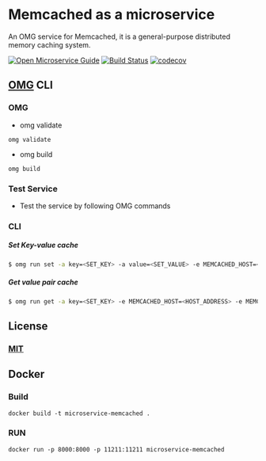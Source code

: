# Memcached as a microservice
An OMG service for Memcached, it is a general-purpose distributed memory caching system.

[![Open Microservice Guide](https://img.shields.io/badge/OMG-enabled-brightgreen.svg?style=for-the-badge)](https://microservice.guide)
[![Build Status](https://travis-ci.com/heaptracetechnology/microservice-memcached.svg?branch=master)](https://travis-ci.com/heaptracetechnology/microservice-memcached)
[![codecov](https://codecov.io/gh/heaptracetechnology/microservice-memcached/branch/master/graph/badge.svg)](https://codecov.io/gh/heaptracetechnology/microservice-memcached)

## [OMG](hhttps://microservice.guide) CLI

### OMG

* omg validate
```
omg validate
```
* omg build
```
omg build
```
### Test Service

* Test the service by following OMG commands

### CLI

##### Set Key-value cache
```sh
$ omg run set -a key=<SET_KEY> -a value=<SET_VALUE> -e MEMCACHED_HOST=<HOST_ADDRESS> -e MEMCACHED_PORT=<PORT_NUMBER>
```
##### Get value pair cache
```sh
$ omg run get -a key=<SET_KEY> -e MEMCACHED_HOST=<HOST_ADDRESS> -e MEMCACHED_PORT=<PORT_NUMBER>
```
## License
### [MIT](https://choosealicense.com/licenses/mit/)

## Docker
### Build
```
docker build -t microservice-memcached .
```
### RUN
```
docker run -p 8000:8000 -p 11211:11211 microservice-memcached
```
